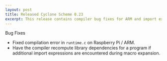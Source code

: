 ```yaml
---
layout: post
title: Released Cyclone Scheme 0.23
excerpt: This release contains compiler bug fixes for ARM and import expressions added during macro expansion.
---
```


Bug Fixes

- Fixed compilation error in `runtime.c` on Raspberry Pi / ARM.
- Have the compiler recompute library dependencies for a program if additional import expressions are encountered during macro expansion.
